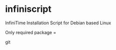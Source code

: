 # infiniscript
InfiniTime Installation Script for Debian based Linux

Only required package = 

git
